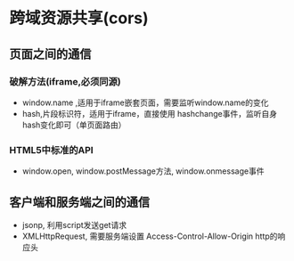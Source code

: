 

# 跨域资源共享(cors)

## 页面之间的通信
### 破解方法(iframe,必须同源)
* window.name ,适用于iframe嵌套页面，需要监听window.name的变化
* hash,片段标识符，适用于iframe，直接使用 hashchange事件，监听自身hash变化即可（单页面路由）

### HTML5中标准的API
* window.open, window.postMessage方法, window.onmessage事件


## 客户端和服务端之间的通信
* jsonp, 利用script发送get请求
* XMLHttpRequest, 需要服务端设置 Access-Control-Allow-Origin http的响应头
